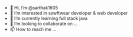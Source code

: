- 👋 Hi, I’m @sarthak1605
- 👀 I’m interested in sowftwear developer & web developer
- 🌱 I’m currently learning full stack java
- 💞️ I’m looking to collaborate on ...
- 📫 How to reach me ...

<!---
sarthak1605/sarthak1605 is a ✨ special ✨ repository because its `README.md` (this file) appears on your GitHub profile.
You can click the Preview link to take a look at your changes.
--->
